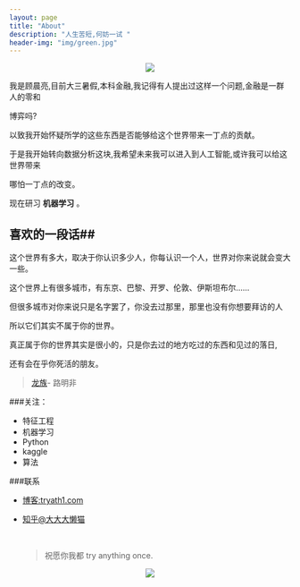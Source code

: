 ```yaml
---
layout: page
title: "About"
description: "人生苦短,何妨一试 "
header-img: "img/green.jpg"
---
```



<center>
    <p><img src="http://7xlfkx.com1.z0.glb.clouddn.com/white2.jpg" align="center"></p>
</center>

我是顾晨亮,目前大三暑假,本科金融,我记得有人提出过这样一个问题,金融是一群人的零和

博弈吗?

以致我开始怀疑所学的这些东西是否能够给这个世界带来一丁点的贡献。

于是我开始转向数据分析这块,我希望未来我可以进入到人工智能,或许我可以给这世界带来

哪怕一丁点的改变。

现在研习 **机器学习** 。



## 喜欢的一段话##

这个世界有多大，取决于你认识多少人，你每认识一个人，世界对你来说就会变大一些。

这个世界上有很多城市，有东京、巴黎、开罗、伦敦、伊斯坦布尔……

但很多城市对你来说只是名字罢了，你没去过那里，那里也没有你想要拜访的人

所以它们其实不属于你的世界。

真正属于你的世界其实是很小的，只是你去过的地方吃过的东西和见过的落日,

还有会在乎你死活的朋友。

> [龙族](http://baike.baidu.com/link?url=80vb0_PbTIOb-1N-uCFW6zJRAjOedibiA8alS5AUe-WAmnGsp7be1GEmiWPtf8rxHM1EVx6cUqzhQown0jnGu3s5tP9oriqujBOLrlZVLCK)- 路明非



###关注：


- 特征工程
- 机器学习
- Python
- kaggle
- 算法




###联系

- [博客:tryath1.com](www.tryath1.com)

- [知乎@大大大懒猫](https://www.zhihu.com/people/da-da-da-lan-mao)

  ​

  > 祝愿你我都  try anything once.


<center>
    <p><img src="C:\Users\guche\Pictures\Saved Pictures\wallet" align="center"></p>
</center>






